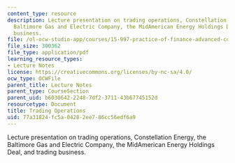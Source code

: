 ```yaml
---
content_type: resource
description: Lecture presentation on trading operations, Constellation Energy, the
  Baltimore Gas and Electric Company, the MidAmerican Energy Holdings Deal, and trading
  business.
file: /ol-ocw-studio-app/courses/15-997-practice-of-finance-advanced-corporate-risk-management-spring-2009/77a31824fc5a04282ee786cc56edf6a9_MIT15_997s09_lec03_3.pdf
file_size: 300362
file_type: application/pdf
learning_resource_types:
- Lecture Notes
license: https://creativecommons.org/licenses/by-nc-sa/4.0/
ocw_type: OCWFile
parent_title: Lecture Notes
parent_type: CourseSection
parent_uid: b6030642-2248-7df2-3711-43b67745152d
resourcetype: Document
title: Trading Operations
uid: 77a31824-fc5a-0428-2ee7-86cc56edf6a9
---
```

Lecture presentation on trading operations, Constellation Energy, the Baltimore Gas and Electric Company, the MidAmerican Energy Holdings Deal, and trading business.